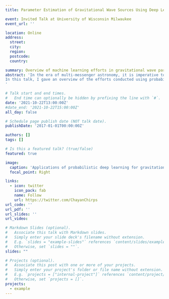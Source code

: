 ```yaml
---
title: Parameter Estimation of Gravitational Wave Sources Using Deep Learning [Invited Talk]

event: Invited Talk at University of Wisconsin Milwaukee
event_url: ''

location: Online
address:
  street: 
  city: 
  region: 
  postcode: 
  country: 

summary: Overview of machine learning efforts in gravitational wave parameter estimation
abstract: 'In the era of multi-messenger astronomy, it is imperative to conduct rapid estimation of the masses and sky directions of gravitational wave sources for prompt electromagnetic follow-up observations. However, currently used Bayesian parameter estimation techniques by the LIGO-Virgo collaboration are not fast enough to enable detections of electromagnetic signatures arising during or just after the merger of the binary system.
In this talk, I gave an overview of the efforts conducted using probabilistic deep learning algorithms for fast likelihood-free inference of gravitational wave source parameters at comparable accuracy to the optimal Bayesian inference results. I also discussed deep learning techniques for extraction of binary black hole gravitational wave signals from noise and applications of the method for accurate sky localization and chirp mass estimation.
'

# Talk start and end times.
#   End time can optionally be hidden by prefixing the line with `#`.
date: '2021-10-22T13:00:00Z'
#date_end: '2021-10-22T15:00:00Z'
all_day: false

# Schedule page publish date (NOT talk date).
publishDate: '2017-01-01T00:00:00Z'

authors: []
tags: []

# Is this a featured talk? (true/false)
featured: true

image:
  caption: 'Applications of probabilistic deep learning for gravitational wave parameter inference'
  focal_point: Right

links:
  - icon: twitter
    icon_pack: fab
    name: Follow
    url: https://twitter.com/ChayanChirps
url_code: ''
url_pdf: ''
url_slides: ''
url_video:

# Markdown Slides (optional).
#   Associate this talk with Markdown slides.
#   Simply enter your slide deck's filename without extension.
#   E.g. `slides = "example-slides"` references `content/slides/example-slides.md`.
#   Otherwise, set `slides = ""`.
slides: ""

# Projects (optional).
#   Associate this post with one or more of your projects.
#   Simply enter your project's folder or file name without extension.
#   E.g. `projects = ["internal-project"]` references `content/project/deep-learning/index.md`.
#   Otherwise, set `projects = []`.
projects:
  - example
---
```


